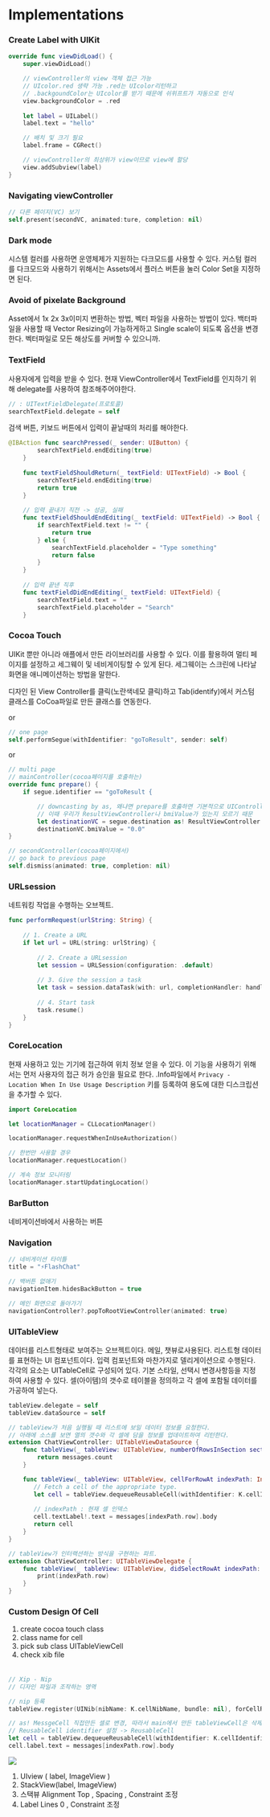 # Implementations

### Create Label with UIKit

```swift
override func viewDidLoad() {
	super.viewDidLoad()

	// viewController의 view 객체 접근 가능
	// UIcolor.red 생략 가능 .red는 UIcolor리턴하고
	// .backgoundColor는 UIcolor를 받기 때문에 쉬위프트가 자동으로 인식
	view.backgroundColor = .red
	
	let label = UILabel()
	label.text = "hello"

	// 배치 및 크기 필요
	label.frame = CGRect()

	// viewController의 최상위가 view이므로 view에 할당
	view.addSubview(label)
}
```

####

### Navigating viewController

```swift
// 다른 페이지(VC) 보기
self.present(secondVC, animated:ture, completion: nil)
```



### Dark mode

시스템 컬러를 사용하면 운영체제가 지원하는 다크모드를 사용할 수 있다. 커스텀 컬러를 다크모드와 사용하기 위해서는 Assets에서 플러스 버튼을 눌러 Color Set을 지정하면 된다.

####

### Avoid of pixelate Background

Asset에서 1x 2x 3x이미지 변환하는 방법, 벡터 파일을 사용하는 방법이 있다. 백터파일을 사용할 때 Vector Resizing이 가능하게하고 Single scale이 되도록 옵션을 변경한다. 벡터파일로 모든 해상도를 커버할 수 있으니까.

####

### TextField

사용자에게 입력을 받을 수 있다. 현재 ViewController에서 TextField를 인지하기 위해 delegate를 사용하여 참조해주어야한다.

```swift
// : UITextFieldDelegate(프로토콜)
searchTextField.delegate = self
```

검색 버튼, 키보드 버튼에서 입력이 끝날때의 처리를 해야한다.

```swift
@IBAction func searchPressed(_ sender: UIButton) {
        searchTextField.endEditing(true)
    }
    
    func textFieldShouldReturn(_ textField: UITextField) -> Bool {
        searchTextField.endEditing(true)
        return true
    }
    
    // 입력 끝내기 직전 -> 성공, 실패
    func textFieldShouldEndEditing(_ textField: UITextField) -> Bool {
        if searchTextField.text != "" {
            return true
        } else {
            searchTextField.placeholder = "Type something"
            return false
        }
    }
    
    // 입력 끝낸 직후
    func textFieldDidEndEditing(_ textField: UITextField) {
        searchTextField.text = ""
        searchTextField.placeholder = "Search"
    }
```



### Cocoa Touch

UIKit 뿐만 아니라 애플에서 만든 라이브러리를 사용할 수 있다. 이를 활용하여 멀티 페이지를 설정하고 세그웨이 및 네비게이팅할 수 있게 된다. 세그웨이는 스크린에 나타날 화면을 애니메이션하는 방법을 말한다.

디자인 된 View Controller를 클릭(노란색네모 클릭)하고 Tab(identify)에서 커스텀 클래스를 CoCoa파일로 만든 클래스를 연동한다.

or

```swift
// one page
self.performSegue(withIdentifier: "goToResult", sender: self)
```

or

```swift
// multi page
// mainController(cocoa페이지를 호출하는)
override func prepare() {
	if segue.identifier == "goToResult {

		// downcasting by as, 왜냐면 prepare를 호춣하면 기본적으로 UIController를 가져오는데
		// 이때 우리가 ResultViewController나 bmiValue가 있는지 모르기 때문
		let destinationVC = segue.destination as! ResultViewController
		destinationVC.bmiValue = "0.0"
}

// secondController(cocoa페이지에서)
// go back to previous page
self.dismiss(animated: true, completion: nil)
```



### URLsession

네트워킹 작업을 수행하는 오브젝트.

```swift
func performRequest(urlString: String) {
    
    // 1. Create a URL
    if let url = URL(string: urlString) {
        
        // 2. Create a URLsession
        let session = URLSession(configuration: .default)
        
        // 3. Give the session a task
        let task = session.dataTask(with: url, completionHandler: handle(data:response:error:))
        
        // 4. Start task
        task.resume()
    }
}
```



### CoreLocation

현재 사용하고 있는 기기에 접근하여 위치 정보 얻을 수 있다. 이 기능을 사용하기 위해서는 먼저 사용자의 접근 허가 승인을 필요로 한다. .Info파일에서 `Privacy - Location When In Use Usage Description` 키를 등록하여 용도에 대한 디스크립션을 추가할 수 있다.

```swift
import CoreLocation

let locationManager = CLLocationManager()

locationManager.requestWhenInUseAuthorization()

// 한번만 사용할 경우
locationManager.requestLocation()

// 계속 정보 모니터링
locationManager.startUpdatingLocation()
```



### BarButton

네비게이션바에서 사용하는 버튼



### Navigation

```swift
// 네비게이션 타이틀
title = "⚡️FlashChat"

// 백버튼 없애기
navigationItem.hidesBackButton = true

// 메인 화면으로 돌아가기
navigationController?.popToRootViewController(animated: true)
```



### UITableView

데이터를 리스트형태로 보여주는 오브젝트이다. 메일, 챗뷰로사용된다. 리스트형 데이터를 표현하는 UI 컴포넌트이다. 입력 컴포넌트와 마찬가지로 델리게이션으로 수행된다. 각각의 요소는 UITableCell로 구성되어 있다. 기본 스타일, 선택시 변경사항등을 지정하여 사용할 수 있다. 셀(아이템)의 갯수로 테이블을 정의하고 각 셀에 포함될 데이터를 가공하여 넣는다.

```swift
tableView.delegate = self
tableView.dataSource = self

// tableView가 처음 실행될 때 리스트에 보일 데이터 정보를 요청한다.
// 아래에 소스를 보면 열의 갯수와 각 셀에 담을 정보를 업데이트하여 리턴한다.
extension ChatViewController: UITableViewDataSource {
    func tableView(_ tableView: UITableView, numberOfRowsInSection section: Int) -> Int {
        return messages.count
    }

    func tableView(_ tableView: UITableView, cellForRowAt indexPath: IndexPath) -> UITableViewCell {
       // Fetch a cell of the appropriate type.
       let cell = tableView.dequeueReusableCell(withIdentifier: K.cellIdentifier, for: indexPath)
       
       // indexPath : 현재 셀 인덱스 
       cell.textLabel!.text = messages[indexPath.row].body
       return cell
    }
}

// tableView가 인터랙션하는 방식을 구현하는 파트.
extension ChatViewController: UITableViewDelegate {
    func tableView(_ tableView: UITableView, didSelectRowAt indexPath: IndexPath) {
        print(indexPath.row)
    }
}
```



### Custom Design Of Cell

1. create cocoa touch class
2. class name for cell
3. pick sub class UITableViewCell
4. check xib file

####

```swift

// Xip - Nip
// 디자인 파일과 조작하는 영역

// nip 등록
tableView.register(UINib(nibName: K.cellNibName, bundle: nil), forCellReuseIdentifier: K.cellIdentifier)

// as! MessgeCell 직접만든 셀로 변경, 따라서 main에서 만든 tableViewCell은 삭제해도 된다.
// ReusableCell identifier 설정 -> ReusableCell
let cell = tableView.dequeueReusableCell(withIdentifier: K.cellIdentifier, for: indexPath) as! MessageCell
cell.label.text = messages[indexPath.row].body
```



![](../.gitbook/assets/Untitled.png)

1. UIview ( label, ImageView )
2. StackView(label, ImageView)
3. 스택뷰 Alignment Top , Spacing , Constraint 조정
4. Label Lines 0 , Constraint 조정
